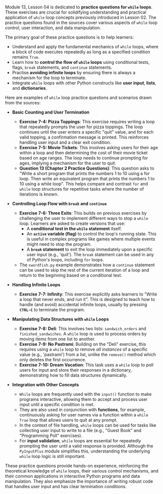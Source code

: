Module 13, Lesson 04 is dedicated to **practice questions for `while` loops**. These exercises are crucial for solidifying understanding and practical application of `while` loop concepts previously introduced in Lesson 02. The practice questions found in the sources cover various aspects of `while` loop control, user interaction, and data manipulation.

The primary goal of these practice questions is to help learners:
*   Understand and apply the fundamental mechanics of `while` loops, where a block of code executes repeatedly as long as a specified condition remains `True`.
*   Learn how to **control the flow of `while` loops** using conditional tests, flags, `break` statements, and `continue` statements.
*   Practise **avoiding infinite loops** by ensuring there is always a mechanism for the loop to terminate.
*   Integrate `while` loops with other Python constructs like **user input**, **lists**, and **dictionaries**.

Here are examples of `while` loop practice questions and scenarios drawn from the sources:

*   **Basic Counting and User Termination**
    *   **Exercise 7-4: Pizza Toppings**: This exercise requires writing a loop that repeatedly prompts the user for pizza toppings. The loop continues until the user enters a specific "quit" value, and for each valid topping, a confirmation message is printed. This reinforces handling user input and a clear exit condition.
    *   **Exercise 7-5: Movie Tickets**: This involves asking users for their age within a loop and then determining the cost of their movie ticket based on age ranges. The loop needs to continue prompting for ages, implying a mechanism for the user to quit.
    *   **Question 13 (Chapter 2 Practice Questions)**: This question asks to "Write a short program that prints the numbers 1 to 10 using a for loop. Then write an equivalent program that prints the numbers 1 to 10 using a while loop". This helps compare and contrast `for` and `while` loop structures for repetitive tasks where the number of iterations is known.

*   **Controlling Loop Flow with `break` and `continue`**
    *   **Exercise 7-6: Three Exits**: This builds on previous exercises by challenging the user to implement different ways to stop a `while` loop. Learners are asked to create versions that use:
        *   A **conditional test in the `while` statement** itself.
        *   An **`active` variable (flag)** to control the loop's running state. This is useful in complex programs like games where multiple events might need to stop the program.
        *   A **`break` statement** to exit the loop immediately upon a specific user input (e.g., 'quit'). The `break` statement can be used in any of Python's loops, including `for` loops.
    *   The `swordfish.py` example demonstrates how a `continue` statement can be used to skip the rest of the current iteration of a loop and return to the beginning based on a conditional test.

*   **Handling Infinite Loops**
    *   **Exercise 7-7: Infinity**: This exercise explicitly asks learners to "Write a loop that never ends, and run it". This is designed to teach how to handle (and avoid) accidental infinite loops, usually by pressing **`CTRL-C`** to terminate the program.

*   **Manipulating Data Structures with `while` Loops**
    *   **Exercise 7-8: Deli**: This involves two lists: `sandwich_orders` and `finished_sandwiches`. A `while` loop is used to process orders by moving items from one list to another.
    *   **Exercise 7-9: No Pastrami**: Building on the "Deli" exercise, this requires using a `while` loop to remove *all instances* of a specific value (e.g., 'pastrami') from a list, unlike the `remove()` method which only deletes the first occurrence.
    *   **Exercise 7-10: Dream Vacation**: This task uses a `while` loop to poll users for input and store their responses in a dictionary, demonstrating how to fill data structures dynamically.

*   **Integration with Other Concepts**
    *   `While` loops are frequently used with the `input()` function to make programs interactive, allowing them to accept and process user input until a specific condition is met.
    *   They are also used in conjunction with **functions**, for example, continuously asking for user names via a function within a `while True` loop that allows users to quit at any prompt.
    *   In the context of file handling, `while` loops can be used for tasks like collecting user input to write to a file (e.g., "Guest Book" and "Programming Poll" exercises).
    *   For **input validation**, `while` loops are essential for repeatedly prompting the user until a valid response is provided. Although the `PyInputPlus` module simplifies this, understanding the underlying `while` loop logic is still important.

These practice questions provide hands-on experience, reinforcing the theoretical knowledge of `while` loops, their various control mechanisms, and their common applications in interactive Python programs and data manipulation. They also emphasize the importance of writing robust code that handles user input and has clear termination conditions.